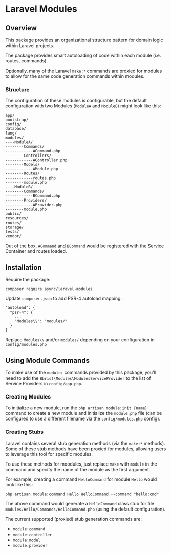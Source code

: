 # Laravel Modules

## Overview
This package provides an organizational structure pattern for domain logic within Laravel projects.

The package provides smart autoloading of code within each module (i.e. routes, commands).

Optionally, many of the Laravel `make:*` commands are proxied for modules to allow for the same
code generation commands within modules.

### Structure
The configuration of these modules is configurable, but the default configuration with two Modules
(`ModuleA` and `ModuleB`) might look like this:
```
app/
bootstrap/
config/
database/
lang/
modules/
----ModuleA/
--------Commands/
------------ACommand.php
--------Controllers/
------------AController.php
--------Models/
------------AModule.php
--------Routes/
------------routes.php
--------module.php
----ModuleB/
--------Commands/
------------BCommand.php
--------Providers/
------------AProvider.php
--------module.php   
public/
resources/
routes/
storage/
tests/
vendor/
```

Out of the box, `ACommand` and `BCommand` would be registered with the Service Container and routes
loaded.

## Installation

Require the package:
```
composer require async/laravel-modules
```

Update `composer.json` to add PSR-4 autoload mapping:
```
"autoload": {
  "psr-4": {
    ...
    "Modules\\": "modules/"
  }
}
```

Replace `Modules\\` and/or `modules/` depending on your configuration in `config/modules.php`

## Using Module Commands

To make use of the `module:` commands provided by this package, you'll need to add the `Bbrist\Modules\ModulesServiceProvider` 
to the list of Service Providers in `config/app.php`.

### Creating Modules

To initialize a new module, run the `php artisan module:init {name}` command to create a new module and initialize
the `module.php` file (can be configured to use a different filename via the `config/modules.php` config).

### Creating Stubs

Laravel contains several stub generation methods (via the `make:*` methods). Some of these stub methods have been
proxied for modules, allowing users to leverage this tool for specific modules.

To use these methods for moodules, just replace `make` with `module` in the command and specify the name of the
module as the first argument.

For example, creating a command `HelloCommand` for module `Hello` would look like this:
```
php artisan module:command Hello HelloCommand --command "hello:cmd"
```

The above command would generate a `HelloCommand` class stub for file `modules/Hello/Commands/HelloCommand.php` (using the
default configuration).

The current supported (proxied) stub generation commands are:
- `module:command`
- `module:controller`
- `module:model`
- `module:provider`